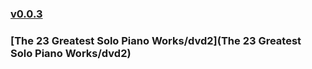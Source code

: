 ### [v0.0.3](https://github.com/littleflute/great-course21/edit/master/README.md)
### [The 23 Greatest Solo Piano Works/dvd2](The 23 Greatest Solo Piano Works/dvd2)

